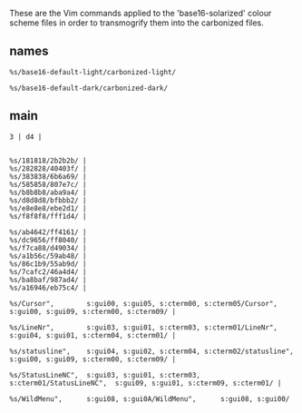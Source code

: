 These are the Vim commands applied to the 'base16-solarized' colour scheme files in order to transmogrify them into the carbonized files.

## names

```
%s/base16-default-light/carbonized-light/
```

```
%s/base16-default-dark/carbonized-dark/
```

## main

```
3 | d4 |


%s/181818/2b2b2b/ |
%s/282828/40403f/ |
%s/383838/6b6a69/ |
%s/585858/807e7c/ |
%s/b8b8b8/aba9a4/ |
%s/d8d8d8/bfbbb2/ |
%s/e8e8e8/ebe2d1/ |
%s/f8f8f8/fff1d4/ |

%s/ab4642/ff4161/ |
%s/dc9656/ff8040/ |
%s/f7ca88/d49034/ |
%s/a1b56c/59ab48/ |
%s/86c1b9/55ab9d/ |
%s/7cafc2/46a4d4/ |
%s/ba8baf/987ad4/ |
%s/a16946/eb75c4/ |

%s/Cursor",        s:gui00, s:gui05, s:cterm00, s:cterm05/Cursor",        s:gui00, s:gui09, s:cterm00, s:cterm09/ |

%s/LineNr",        s:gui03, s:gui01, s:cterm03, s:cterm01/LineNr",        s:gui04, s:gui01, s:cterm04, s:cterm01/ |

%s/statusline",    s:gui04, s:gui02, s:cterm04, s:cterm02/statusline",    s:gui00, s:gui09, s:cterm00, s:cterm09/ |

%s/StatusLineNC",  s:gui03, s:gui01, s:cterm03, s:cterm01/StatusLineNC",  s:gui09, s:gui01, s:cterm09, s:cterm01/ |

%s/WildMenu",      s:gui08, s:gui0A/WildMenu",      s:gui08, s:gui00/
```
